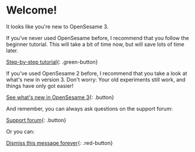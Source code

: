 # Welcome!

It looks like you're new to OpenSesame 3.

If you've never used OpenSesame before, I recommend that you follow the beginner tutorial. This will take a bit of time now, but will save lots of time later.

[Step-by-step tutorial](new:http://osdoc.cogsci.nl/tutorials/step-by-step-tutorial/){: .green-button}

If you've used OpenSesame 2 before, I recommend that you take a look at what's new in version 3. Don't worry: Your old experiments still work, and things have only got easier!

[See what's new in OpenSesame 3](new:http://osdoc.cogsci.nl/3.0/miscellaneous/important-changes-3/){: .button}

And remember, you can always ask questions on the support forum:

[Support forum](new:http://forum.cogsci.nl/){: .button}

Or you can:

[Dismiss this message forever](opensesame://event.os3n_dismiss_startup){: .red-button}
